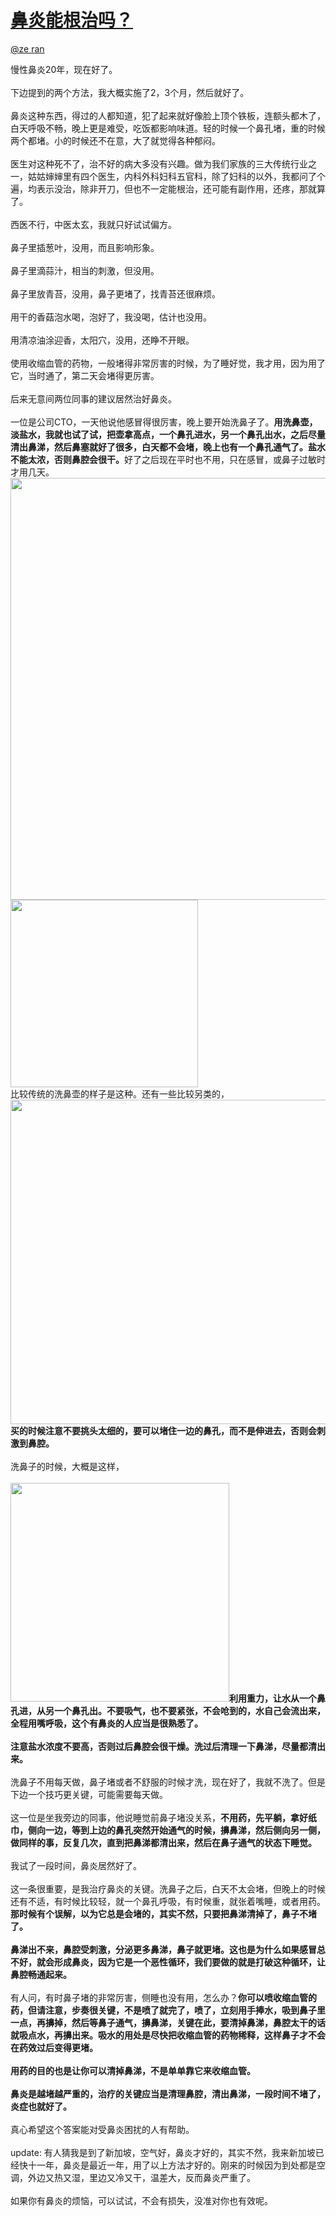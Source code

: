 
#  [鼻炎能根治吗？](https://zhihu.com/questions/20473227)



[@ze ran](https://zhihu.com/people/13ba78a859eaf6b9a5b27c5c56ee8419)

慢性鼻炎20年，现在好了。<br><br>下边提到的两个方法，我大概实施了2，3个月，然后就好了。<br><br>鼻炎这种东西，得过的人都知道，犯了起来就好像脸上顶个铁板，连额头都木了，白天呼吸不畅，晚上更是难受，吃饭都影响味道。轻的时候一个鼻孔堵，重的时候两个都堵。小的时候还不在意，大了就觉得各种郁闷。<br><br>医生对这种死不了，治不好的病大多没有兴趣。做为我们家族的三大传统行业之一，姑姑婶婶里有四个医生，内科外科妇科五官科，除了妇科的以外，我都问了个遍，均表示没治，除非开刀，但也不一定能根治，还可能有副作用，还疼，那就算了。<br><br>西医不行，中医太玄，我就只好试试偏方。<br><br>鼻子里插葱叶，没用，而且影响形象。<br><br>鼻子里滴蒜汁，相当的刺激，但没用。<br><br>鼻子里放青苔，没用，鼻子更堵了，找青苔还很麻烦。<br><br>用干的香菇泡水喝，泡好了，我没喝，估计也没用。<br><br>用清凉油涂迎香，太阳穴，没用，还睁不开眼。<br><br>使用收缩血管的药物，一般堵得非常厉害的时候，为了睡好觉，我才用，因为用了它，当时通了，第二天会堵得更厉害。<br><br>后来无意间两位同事的建议居然治好鼻炎。<br><br>一位是公司CTO，一天他说他感冒得很厉害，晚上要开始洗鼻子了。<b>用洗鼻壶，淡盐水，我就也试了试，把壶拿高点，一个鼻孔进水，另一个鼻孔出水，之后尽量清出鼻涕，然后鼻塞就好了很多，白天都不会堵，晚上也有一个鼻孔通气了。盐水不能太浓，否则鼻腔会很干。</b>好了之后现在平时也不用，只在感冒，或鼻子过敏时才用几天。<br><img src="http://pic1.zhimg.com/50/b7cf40fd33135c1040aba45eb43ca608_b.jpg" data-rawwidth="675" data-rawheight="450" class="origin_image zh-lightbox-thumb" width="675" data-original="http://pic1.zhimg.com/50/b7cf40fd33135c1040aba45eb43ca608_r.jpg"><img src="http://pic4.zhimg.com/50/ce0ee578c65933810e8406ced784f69b_b.jpg" data-rawwidth="300" data-rawheight="300" class="content_image" width="300"><br>比较传统的洗鼻壶的样子是这种。还有一些比较另类的，<br><img src="http://pic3.zhimg.com/50/08adc7393a36047b11215227826aaa1e_b.jpg" data-rawwidth="519" data-rawheight="345" class="origin_image zh-lightbox-thumb" width="519" data-original="http://pic3.zhimg.com/50/08adc7393a36047b11215227826aaa1e_r.jpg"><br><b>买的时候注意不要挑头太细的，要可以堵住一边的鼻孔，而不是伸进去，否则会刺激到鼻腔。</b><br><br>洗鼻子的时候，大概是这样，<br><br><img src="http://pic3.zhimg.com/50/745b4110e1543cb63609861559fc5776_b.jpg" data-rawwidth="350" data-rawheight="293" class="content_image" width="350"><b>利用重力，让水从一个鼻孔进，从另一个鼻孔出。不要吸气，也不要紧张，不会呛到的，水自己会流出来，全程用嘴呼吸，这个有鼻炎的人应当是很熟悉了。<br><br>注意盐水浓度不要高，否则过后鼻腔会很干燥。洗过后清理一下鼻涕，尽量都清出来。</b><br><br>洗鼻子不用每天做，鼻子堵或者不舒服的时候才洗，现在好了，我就不洗了。但是下边一个技巧更关键，可能需要每天做。<br><br>这一位是坐我旁边的同事，他说睡觉前鼻子堵没关系，<b>不用药，先平躺，拿好纸巾，侧向一边，等到上边的鼻孔突然开始通气的时候，擤鼻涕，然后侧向另一侧，做同样的事，反复几次，直到把鼻涕都清出来，然后在鼻子通气的状态下睡觉。</b><br><br>我试了一段时间，鼻炎居然好了。<br><br>这一条很重要，是我治疗鼻炎的关键。洗鼻子之后，白天不太会堵，但晚上的时候还有不适，有时候比较轻，就一个鼻孔呼吸，有时候重，就张着嘴睡，或者用药。<b>那时候有个误解，以为它总是会堵的，其实不然，只要把鼻涕清掉了，鼻子不堵了。</b><br><br><b>鼻涕出不来，鼻腔受刺激，分泌更多鼻涕，鼻子就更堵。这也是为什么如果感冒总不好，就会形成鼻炎，因为它是一个恶性循环，我们要做的就是打破这种循环，让鼻腔畅通起来。<br></b><br>有人问，有时鼻子堵的非常厉害，侧睡也没有用，怎么办？<b>你可以喷收缩血管的药，但请注意，步奏很关键，不是喷了就完了，喷了，立刻用手捧水，吸到鼻子里一点，再擤掉，然后等鼻子通气，擤鼻涕，关键在此，要清掉鼻涕，鼻腔太干的话就吸点水，再擤出来。吸水的用处是尽快把收缩血管的药物稀释，这样鼻子才不会在药效过后变得更堵。</b><br><br><b>用药的目的也是让你可以清掉鼻涕，不是单单靠它来收缩血管。<br><br>鼻炎是越堵越严重的，治疗的关键应当是清理鼻腔，清出鼻涕，一段时间不堵了，炎症也就好了。</b><br><br>真心希望这个答案能对受鼻炎困扰的人有帮助。<br><br>update: 有人猜我是到了新加坡，空气好，鼻炎才好的，其实不然，我来新加坡已经快十一年，鼻炎是最近一年，用了以上方法才好的。刚来的时候因为到处都是空调，外边又热又湿，里边又冷又干，温差大，反而鼻炎严重了。<br><br>如果你有鼻炎的烦恼，可以试试，不会有损失，没准对你也有效呢。